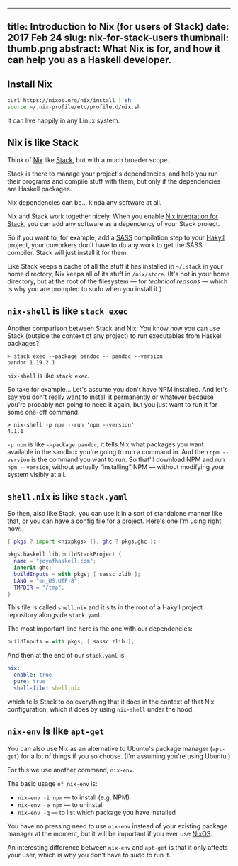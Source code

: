 --------------------------------------------------------------------------------
title:     Introduction to Nix (for users of Stack)
date:      2017 Feb 24
slug:      nix-for-stack-users
thumbnail: thumb.png
abstract:  What Nix is for, and how it can help you as a Haskell developer.
--------------------------------------------------------------------------------

## Install Nix

```bash
curl https://nixos.org/nix/install | sh
source ~/.nix-profile/etc/profile.d/nix.sh
```

It can live happily in any Linux system.

## Nix is like Stack

Think of [Nix][nix] like [Stack][stack], but with a much broader scope.

  [nix]: https://nixos.org/nix/
  [stack]: https://docs.haskellstack.org/en/stable/README/

Stack is there to manage your project's dependencies, and help you run their
programs and compile stuff with them, but only if the dependencies are Haskell
packages.

Nix dependencies can be… kinda any software at all.

Nix and Stack work together nicely. When you enable [Nix integration for
Stack][integration], you can add any software as a dependency of your Stack
project.

  [integration]: https://github.com/commercialhaskell/stack/blob/master/doc/nix_integration.md

So if you want to, for example, add a [SASS][sass] compilation step to your
[Hakyll][hakyll] project, your coworkers don't have to do any work to get the
SASS compiler. Stack will just install it for them.

  [sass]: http://sass-lang.com/
  [hakyll]: https://jaspervdj.be/hakyll/

Like Stack keeps a cache of all the stuff it has installed in `~/.stack` in your
home directory, Nix keeps all of its stuff in `/nix/store`. (It's not in your
home directory, but at the root of the filesystem — for *technical reasons* —
which is why you are prompted to sudo when you install it.)

## `nix-shell` is like `stack exec`

Another comparison between Stack and Nix: You know how you can use Stack
(outside the context of any project) to run executables from Haskell packages?

```
> stack exec --package pandoc -- pandoc --version
pandoc 1.19.2.1
```

`nix-shell` is like `stack exec`.

So take for example… Let's assume you don't have NPM installed. And let's say
you don't really want to install it permanently or whatever because you're
probably not going to need it again, but you just want to run it for some
one-off command.

```
> nix-shell -p npm --run 'npm --version'
4.1.1
```

`-p npm` is like `--package pandoc`; it tells Nix what packages you want
available in the sandbox you're going to run a command in. And then `npm
--version` is the command you want to run. So that'll download NPM and run `npm
--version`, without actually “installing” NPM — without modifying your system
visibly at all.

## `shell.nix` is like `stack.yaml`

So then, also like Stack, you can use it in a sort of standalone manner like
that, or you can have a config file for a project. Here's one I'm using right
now:

```nix
{ pkgs ? import <nixpkgs> {}, ghc ? pkgs.ghc }:

pkgs.haskell.lib.buildStackProject {
  name = "joyofhaskell.com";
  inherit ghc;
  buildInputs = with pkgs; [ sassc zlib ];
  LANG = "en_US.UTF-8";
  TMPDIR = "/tmp";
}
```

This file is called `shell.nix` and it sits in the root of a Hakyll project
repository alongside `stack.yaml`.

The most important line here is the one with our dependencies:

```nix
buildInputs = with pkgs; [ sassc zlib ];
```

And then at the end of our `stack.yaml` is

```yaml
nix:
  enable: true
  pure: true
  shell-file: shell.nix
```

which tells Stack to do everything that it does in the context of that Nix
configuration, which it does by using `nix-shell` under the hood.

## `nix-env` is like `apt-get`

You can also use Nix as an alternative to Ubuntu's package manager (`apt-get`)
for a lot of things if you so choose. (I'm assuming you're using Ubuntu.)

For this we use another command, `nix-env`.

The basic usage `of nix-env` is:

* `nix-env -i npm` — to install (e.g. NPM)
* `nix-env -e npm` — to uninstall
* `nix-env -q` — to list which package you have installed

You have no pressing need to use `nix-env` instead of your existing package
manager at the moment, but it will be important if you ever use [NixOS][nixos].

  [nixos]: https://nixos.org/

An interesting difference between `nix-env` and `apt-get` is that it only
affects your user, which is why you don't have to sudo to run it.
